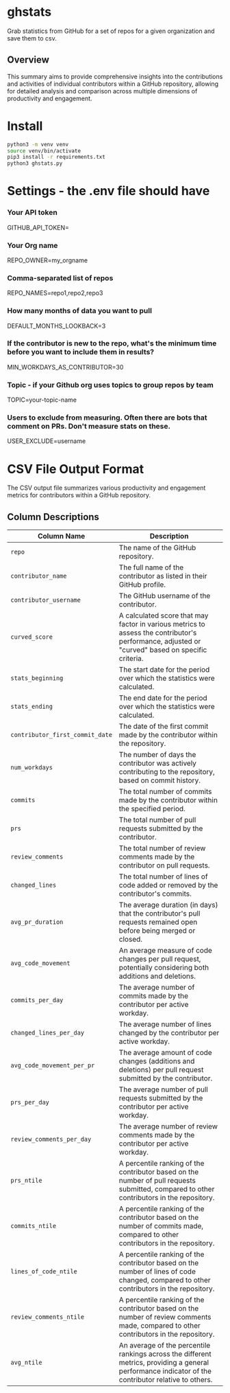 # ghstats

Grab statistics from GitHub for a set of repos for a given organization and save them to csv.

## Overview

This summary aims to provide comprehensive insights into the contributions and activities of individual contributors within a GitHub repository, allowing for detailed analysis and comparison across multiple dimensions of productivity and engagement.

# Install

```bash
python3 -m venv venv
source venv/bin/activate
pip3 install -r requirements.txt
python3 ghstats.py
```

# Settings - the .env file should have

### Your API token

GITHUB_API_TOKEN=

### Your Org name

REPO_OWNER=my_orgname

### Comma-separated list of repos

REPO_NAMES=repo1,repo2,repo3

### How many months of data you want to pull

DEFAULT_MONTHS_LOOKBACK=3

### If the contributor is new to the repo, what's the minimum time before you want to include them in results?

MIN_WORKDAYS_AS_CONTRIBUTOR=30

### Topic - if your Github org uses topics to group repos by team

TOPIC=your-topic-name

### Users to exclude from measuring. Often there are bots that comment on PRs. Don't measure stats on these.

USER_EXCLUDE=username

# CSV File Output Format

The CSV output file summarizes various productivity and engagement metrics for contributors within a GitHub repository.

## Column Descriptions

| Column Name                     | Description                                                                                                                                          |
| ------------------------------- | ---------------------------------------------------------------------------------------------------------------------------------------------------- |
| `repo`                          | The name of the GitHub repository.                                                                                                                   |
| `contributor_name`              | The full name of the contributor as listed in their GitHub profile.                                                                                  |
| `contributor_username`          | The GitHub username of the contributor.                                                                                                              |
| `curved_score`                  | A calculated score that may factor in various metrics to assess the contributor's performance, adjusted or "curved" based on specific criteria.      |
| `stats_beginning`               | The start date for the period over which the statistics were calculated.                                                                             |
| `stats_ending`                  | The end date for the period over which the statistics were calculated.                                                                               |
| `contributor_first_commit_date` | The date of the first commit made by the contributor within the repository.                                                                          |
| `num_workdays`                  | The number of days the contributor was actively contributing to the repository, based on commit history.                                             |
| `commits`                       | The total number of commits made by the contributor within the specified period.                                                                     |
| `prs`                           | The total number of pull requests submitted by the contributor.                                                                                      |
| `review_comments`               | The total number of review comments made by the contributor on pull requests.                                                                        |
| `changed_lines`                 | The total number of lines of code added or removed by the contributor's commits.                                                                     |
| `avg_pr_duration`               | The average duration (in days) that the contributor's pull requests remained open before being merged or closed.                                     |
| `avg_code_movement`             | An average measure of code changes per pull request, potentially considering both additions and deletions.                                           |
| `commits_per_day`               | The average number of commits made by the contributor per active workday.                                                                            |
| `changed_lines_per_day`         | The average number of lines changed by the contributor per active workday.                                                                           |
| `avg_code_movement_per_pr`      | The average amount of code changes (additions and deletions) per pull request submitted by the contributor.                                          |
| `prs_per_day`                   | The average number of pull requests submitted by the contributor per active workday.                                                                 |
| `review_comments_per_day`       | The average number of review comments made by the contributor per active workday.                                                                    |
| `prs_ntile`                     | A percentile ranking of the contributor based on the number of pull requests submitted, compared to other contributors in the repository.            |
| `commits_ntile`                 | A percentile ranking of the contributor based on the number of commits made, compared to other contributors in the repository.                       |
| `lines_of_code_ntile`           | A percentile ranking of the contributor based on the number of lines of code changed, compared to other contributors in the repository.              |
| `review_comments_ntile`         | A percentile ranking of the contributor based on the number of review comments made, compared to other contributors in the repository.               |
| `avg_ntile`                     | An average of the percentile rankings across the different metrics, providing a general performance indicator of the contributor relative to others. |
